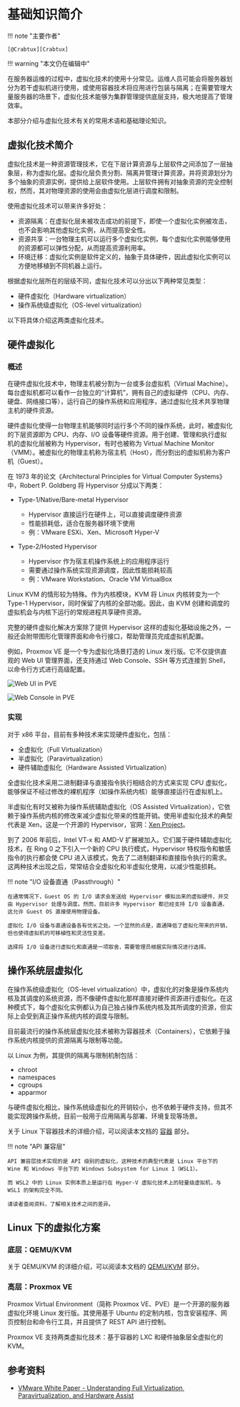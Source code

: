 # 基础知识简介

!!! note "主要作者"

    [@Crabtux][Crabtux]

!!! warning "本文仍在编辑中"

在服务器运维的过程中，虚拟化技术的使用十分常见。运维人员可能会将服务器划分为若干虚拟机进行使用，或使用容器技术将应用进行包装与隔离；在需要管理大量服务器的场景下，虚拟化技术能够为集群管理提供底层支持，极大地提高了管理效率。

本部分介绍与虚拟化技术有关的常用术语和基础理论知识。

## 虚拟化技术简介

虚拟化技术是一种资源管理技术，它在下层计算资源与上层软件之间添加了一层抽象层，称为虚拟化层。虚拟化层负责分割、隔离并管理计算资源，并将资源划分为多个抽象的资源实例，提供给上层软件使用。上层软件拥有对抽象资源的完全控制权，然而，其对物理资源的使用会由虚拟化层进行调度和限制。

使用虚拟化技术可以带来许多好处：

- 资源隔离：在虚拟化层未被攻击成功的前提下，即使一个虚拟化实例被攻击，也不会影响其他虚拟化实例，从而提高安全性。
- 资源共享：一台物理主机可以运行多个虚拟化实例，每个虚拟化实例能够使用的资源都可以弹性分配，从而提高资源利用率。
- 环境迁移：虚拟化实例是软件定义的，抽象于具体硬件，因此虚拟化实例可以方便地移植到不同机器上运行。

根据虚拟化层所在的层级不同，虚拟化技术可以分出以下两种常见类型：

- 硬件虚拟化（Hardware virtualization）
- 操作系统级虚拟化（OS-level virtualization）

以下将具体介绍这两类虚拟化技术。

## 硬件虚拟化

### 概述

在硬件虚拟化技术中，物理主机被分割为一台或多台虚拟机（Virtual Machine）。每台虚拟机都可以看作一台独立的“计算机”，拥有自己的虚拟硬件（CPU、内存、硬盘、网络接口等），运行自己的操作系统和应用程序，通过虚拟化技术共享物理主机的硬件资源。

硬件虚拟化使得一台物理主机能够同时运行多个不同的操作系统，此时，被虚拟化的下层资源即为 CPU、内存、I/O 设备等硬件资源。用于创建、管理和执行虚拟机的虚拟化层被称为 Hypervisor，有时也被称为 Virtual Machine Monitor（VMM）。被虚拟化的物理主机称为宿主机（Host），而分割出的虚拟机称为客户机（Guest）。

在 1973 年的论文《Architectural Principles for Virtual Computer Systems》中，Robert P. Goldberg 将 Hypervisor 分成以下两类：

- Type-1/Native/Bare-metal Hypervisor

    - Hypervisor 直接运行在硬件上，可以直接调度硬件资源
    - 性能损耗低，适合在服务器环境下使用
    - 例：VMware ESXi、Xen、Microsoft Hyper-V

- Type-2/Hosted Hypervisor

    - Hypervisor 作为宿主机操作系统上的应用程序运行
    - 需要通过操作系统实现资源调度，因此性能损耗较高
    - 例：VMware Workstation、Oracle VM VirtualBox

Linux KVM 的情形较为特殊。作为内核模块，KVM 将 Linux 内核转变为一个 Type-1 Hypervisor，同时保留了内核的全部功能。因此，由 KVM 创建和调度的虚拟机会与内核下运行的常规进程共享硬件资源。

完整的硬件虚拟化解决方案除了提供 Hypervisor 这样的虚拟化基础设施之外，一般还会附带图形化管理界面和命令行接口，帮助管理员完成虚拟机配置。

例如，Proxmox VE 是一个专为虚拟化场景打造的 Linux 发行版。它不仅提供直观的 Web UI 管理界面，还支持通过 Web Console、SSH 等方式连接到 Shell，以命令行方式进行高级配置。

![Web UI in PVE](https://pve.proxmox.com/pve-docs/images/screenshot/gui-qemu-summary.png)

![Web Console in PVE](https://www.vinchin.com/images/proxmox/proxmox-vm-backup-using-shell-command-1.png)

### 实现

对于 x86 平台，目前有多种技术来实现硬件虚拟化，包括：

- 全虚拟化（Full Virtualization）
- 半虚拟化（Paravirtualization）
- 硬件辅助虚拟化（Hardware Assisted Virtualization）

全虚拟化技术采用二进制翻译与直接指令执行相结合的方式来实现 CPU 虚拟化，能够保证不经过修改的裸机程序（如操作系统内核）能够直接运行在虚拟机上。

半虚拟化有时又被称为操作系统辅助虚拟化（OS Assisted Virtualization），它依赖于操作系统内核的修改来减少虚拟化带来的性能开销。使用半虚拟化技术的典型代表是 Xen，这是一个开源的 Hypervisor，官网：[Xen Project](https://xenproject.org/)。

<!-- TODO: 需要一些性能损耗的具体数据，我没有具体测试的数据 -->

到了 2006 年前后，Intel VT-x 和 AMD-V 扩展被加入。它们属于硬件辅助虚拟化技术，在 Ring 0 之下引入一个新的 CPU 执行模式，Hypervisor 特权指令和敏感指令的执行都会使 CPU 进入该模式，免去了二进制翻译和直接指令执行的需求。这两种技术出现之后，常常结合全虚拟化和半虚拟化使用，以减少性能损耗。

!!! note "I/O 设备直通（Passthrough）"

    在通常情况下，Guest OS 的 I/O 请求会发送给 Hypervisor 模拟出来的虚拟硬件，并交由 Hypervisor 处理与调度。然而，目前许多 Hypervisor 都已经支持 I/O 设备直通，这允许 Guest OS 直接使用物理设备。
    
    虚拟化 I/O 设备与直通设备各有优劣之处。一个显然的点是，直通降低了虚拟化带来的开销，但也使得虚拟机的可移植性和灵活性变差。
    
    选择将 I/O 设备进行虚拟化和直通是一项取舍，需要管理员根据实际情况进行选择。

## 操作系统层虚拟化

<!-- TODO: 这里应该是一个技术 Overview 和术语介绍的区域，其中的知识或许不应该局限于某一特定 OS（尤其是 Linux 下的容器技术） -->

在操作系统级虚拟化（OS-level virtualization）中，虚拟化的对象是操作系统内核及其调度的系统资源，而不像硬件虚拟化那样直接对硬件资源进行虚拟化。在这种模式下，每个虚拟化实例都认为自己独占操作系统内核及其所调度的资源，但实际上会受到真正操作系统内核的调度与限制。

目前最流行的操作系统层虚拟化技术被称为容器技术（Containers），它依赖于操作系统内核提供的资源隔离与限制等功能。

以 Linux 为例，其提供的隔离与限制机制包括：

- chroot
- namespaces
- cgroups
- apparmor

与硬件虚拟化相比，操作系统级虚拟化的开销较小，也不依赖于硬件支持，但其不能实现跨操作系统，目前一般用于应用隔离与部署、环境复现等场景。

关于 Linux 下容器技术的详细介绍，可以阅读本文档的 [容器](./container.md) 部分。

!!! note "API 兼容层"

    API 兼容层技术实现的是 API 级别的虚拟化，这种技术的典型代表是 Linux 平台下的 Wine 和 Windows 平台下的 Windows Subsystem for Linux 1（WSL1）。
    
    而 WSL2 中的 Linux 实例本质上是运行在 Hyper-V 虚拟化技术上的轻量级虚拟机，与 WSL1 的架构完全不同。
    
    请读者查阅资料，了解相关技术之间的差异。

## Linux 下的虚拟化方案

### 底层：QEMU/KVM

关于 QEMU/KVM 的详细介绍，可以阅读本文档的 [QEMU/KVM](./qemu-kvm.md) 部分。

### 高层：Proxmox VE

Proxmox Virtual Environment（简称 Proxmox VE、PVE）是一个开源的服务器虚拟化环境 Linux 发行版。其使用基于 Ubuntu 的定制内核，包含安装程序、网页控制台和命令行工具，并且提供了 REST API 进行控制。

Proxmox VE 支持两类虚拟化技术：基于容器的 LXC 和硬件抽象层全虚拟化的 KVM。

## 参考资料

- [VMware White Paper - Understanding Full Virtualization, Paravirtualization, and Hardware Assist](#_7)
